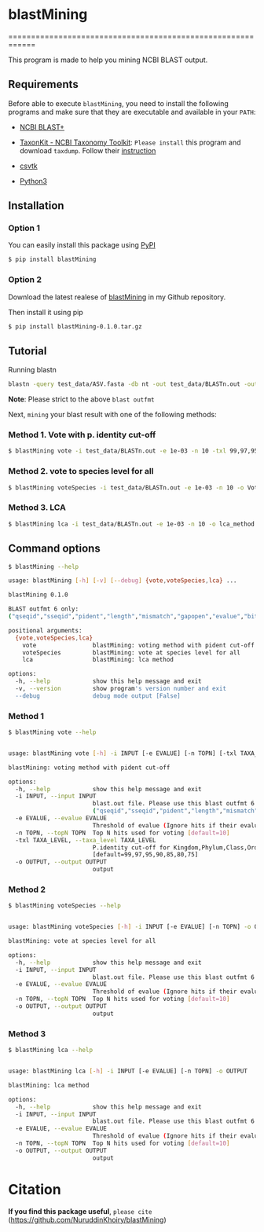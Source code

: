 # blastMining
============================================================

This program is made to help you mining NCBI BLAST output.

## Requirements

Before able to execute `blastMining`, you need to install the following programs and make sure that
they are executable and available in your `PATH`:

* [NCBI BLAST+](https://blast.ncbi.nlm.nih.gov/Blast.cgi?PAGE_TYPE=BlastDocs&DOC_TYPE=Download)

* [TaxonKit - NCBI Taxonomy Toolkit](https://bioinf.shenwei.me/taxonkit/):
	`Please install` this program and download `taxdump`. 
	Follow their [instruction](https://bioinf.shenwei.me/taxonkit/usage/#before-use)  

* [csvtk](https://github.com/shenwei356/csvtk)

* [Python3](https://www.python.org/) 

## Installation
### Option 1

You can easily install this package using [PyPI](https://pypi.org/project/blastMining/)
```bash
$ pip install blastMining
```

### Option 2

Download the latest realese of [blastMining](https://github.com/NuruddinKhoiry/blastMining/releases/download/0.1.0/blastMining-0.1.0.tar.gz) in my Github repository.

Then install it using pip

```bash
$ pip install blastMining-0.1.0.tar.gz
```

## Tutorial
Running blastn
```bash
blastn -query test_data/ASV.fasta -db nt -out test_data/BLASTn.out -outfmt="6 qseqid sseqid pident length mismatch gapopen evalue bitscore staxid" -max_target_seqs 10
```
**Note**: Please strict to the above `blast outfmt`

Next, `mining` your blast result with one of the following methods:

### Method 1. Vote with p. identity cut-off

```bash
$ blastMining vote -i test_data/BLASTn.out -e 1e-03 -n 10 -txl 99,97,95,90,85,80,75 -o Vote_method
```

### Method 2. vote to species level for all

```bash
$ blastMining voteSpecies -i test_data/BLASTn.out -e 1e-03 -n 10 -o VoteSpecies_method
```

### Method 3. LCA 

```bash
$ blastMining lca -i test_data/BLASTn.out -e 1e-03 -n 10 -o lca_method
```

## Command options
```bash
$ blastMining --help

usage: blastMining [-h] [-v] [--debug] {vote,voteSpecies,lca} ...

blastMining 0.1.0

BLAST outfmt 6 only:
("qseqid","sseqid","pident","length","mismatch","gapopen","evalue","bitscore","staxid")

positional arguments:
  {vote,voteSpecies,lca}
    vote                blastMining: voting method with pident cut-off
    voteSpecies         blastMining: vote at species level for all
    lca                 blastMining: lca method

options:
  -h, --help            show this help message and exit
  -v, --version         show program's version number and exit
  --debug               debug mode output [False]
```

### Method 1
```bash
$ blastMining vote --help


usage: blastMining vote [-h] -i INPUT [-e EVALUE] [-n TOPN] [-txl TAXA_LEVEL] -o OUTPUT

blastMining: voting method with pident cut-off

options:
  -h, --help            show this help message and exit
  -i INPUT, --input INPUT
                        blast.out file. Please use this blast outfmt 6 ONLY:
                        ("qseqid","sseqid","pident","length","mismatch","gapopen","evalue","bitscore","staxid")
  -e EVALUE, --evalue EVALUE
                        Threshold of evalue (Ignore hits if their evalues are above this threshold) [default=1-e3]
  -n TOPN, --topN TOPN  Top N hits used for voting [default=10]
  -txl TAXA_LEVEL, --taxa_level TAXA_LEVEL
                        P.identity cut-off for Kingdom,Phylum,Class,Order,Family,Genus,Species
                        [default=99,97,95,90,85,80,75]
  -o OUTPUT, --output OUTPUT
                        output

```

### Method 2
```bash
$ blastMining voteSpecies --help


usage: blastMining voteSpecies [-h] -i INPUT [-e EVALUE] [-n TOPN] -o OUTPUT

blastMining: vote at species level for all

options:
  -h, --help            show this help message and exit
  -i INPUT, --input INPUT
                        blast.out file. Please use this blast outfmt 6 ONLY: ("qseqid","sseqid","pident","length","mismatch","gapopen","evalue","bitscore","staxid")
  -e EVALUE, --evalue EVALUE
                        Threshold of evalue (Ignore hits if their evalues are above this threshold) [default=1-e3]
  -n TOPN, --topN TOPN  Top N hits used for voting [default=10]
  -o OUTPUT, --output OUTPUT
                        output
```

### Method 3
```bash
$ blastMining lca --help


usage: blastMining lca [-h] -i INPUT [-e EVALUE] [-n TOPN] -o OUTPUT

blastMining: lca method

options:
  -h, --help            show this help message and exit
  -i INPUT, --input INPUT
                        blast.out file. Please use this blast outfmt 6 ONLY: ("qseqid","sseqid","pident","length","mismatch","gapopen","evalue","bitscore","staxid")
  -e EVALUE, --evalue EVALUE
                        Threshold of evalue (Ignore hits if their evalues are above this threshold) [default=1-e3]
  -n TOPN, --topN TOPN  Top N hits used for voting [default=10]
  -o OUTPUT, --output OUTPUT
                        output
```

# Citation
**If you find this package useful**, `please cite` (https://github.com/NuruddinKhoiry/blastMining)